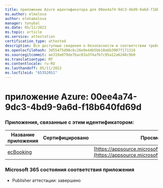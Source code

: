```yaml
---
title: приложение Azure идентификатора для 00ee4a74-9dc3-4bd9-9a6d-f18b640fd69d
ms.author: elmalova
author: elenamalova
manager: tonybal
ms.date: 05/11/2022
ms.topic: article
ms.service: attestation
certification_type: attested
description: Все доступные сведения о безопасности и соответствии требованиям для 00ee4a74-9dc3-4bd9-9a6d-f18b640fd69d.
ms.openlocfilehash: 3d55475d98c6c26e9e44b5bb10a6b3907f171316
ms.sourcegitcommit: ae319a079de7bac03a3f4afb7c95a12a6248c9b0
ms.translationtype: MT
ms.contentlocale: ru-RU
ms.lasthandoff: 05/11/2022
ms.locfileid: "65352051"
---
```

# <a name="azure-app-id-00ee4a74-9dc3-4bd9-9a6d-f18b640fd69d"></a>приложение Azure: 00ee4a74-9dc3-4bd9-9a6d-f18b640fd69d


### <a name="apps-associated-with-this-id"></a>Приложения, связанные с этим идентификатором:
| **Название приложения** | **Сертифицировано** | **Просмотр в AppSource** |
|--------------|---------------|-----------------------|
| [ecBooking](../forward/WA200002096.md) |  | [https://appsource.microsoft.com/product/office/WA200002096](https://appsource.microsoft.com/product/office/WA200002096) |

### <a name="microsoft-365-app-compliance-status"></a>Microsoft 365 состояния соответствия приложения
- Publisher аттестации: завершено
